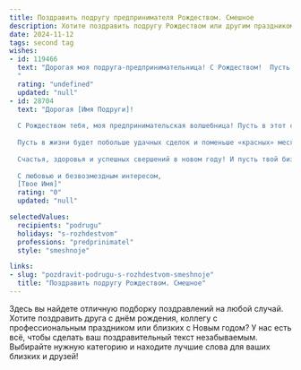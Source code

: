 ```yaml
---
title: Поздравить подругу предпринимателя Рождеством. Смешное
description: Хотите поздравить подругу Рождеством или другим праздником? Наш ИИ создаст незабываемое поздравление, а вы обязательно выделитесь среди других.  
date: 2024-11-12
tags: second tag
wishes:
- id: 119466
  text: "Дорогая моя подруга-предпринимательница! С Рождеством!  Пусть твой бизнес в Новом году принесет тебе столько прибыли, что тебе придется нанять целую армию бухгалтеров, чтобы ее посчитать!  А пока – расслабься, выпей чего-нибудь вкусного и насладись чудом Рождества!  Главное – не забудь потом снова вернуться к покорению бизнес-вершин! 😉
  "
  rating: "undefined"
  updated: "null"
- id: 28704
  text: "Дорогая [Имя Подруги]!
  
  С Рождеством тебя, моя предпринимательская волшебница! Пусть в этот светлый праздник твои идеи становятся не просто мечтами, а настоящими прибыльными проектами! Желаю, чтобы бизнес под Рождество приносил больше, чем бабушкины пирожки — пусть доходы растут, как снежинки на проводах, а конкуренты завидуются, как старые родственники новому смартфону!
  
  Пусть в жизни будет побольше удачных сделок и поменьше «красных» месяцев в календаре. А если вдруг будут трудности — помни, даже Иосиф и Мария находили выход из сложных ситуаций, не теряя надежды!
  
  Счастья, здоровья и успешных свершений в новом году! И пусть твой бизнес приносит столько радости, сколько Рождество приносит подарков!
  
  С любовью и безвозмездным интересом,
  [Твое Имя]"
  rating: "0"
  updated: "null"

selectedValues:
  recipients: "podrugu"
  holidays: "s-rozhdestvom"
  professions: "predprinimatel"
  style: "smeshnoje"

links:
- slug: "pozdravit-podrugu-s-rozhdestvom-smeshnoje"
  title: "Поздравить подругу Рождеством. Смешное"
---
```


Здесь вы найдете отличную подборку поздравлений на любой случай. 
Хотите поздравить друга с днём рождения, коллегу с профессиональным праздником или близких с Новым годом? У нас есть всё, чтобы сделать ваш поздравительный текст незабываемым. Выбирайте нужную категорию и находите лучшие слова для ваших близких и друзей!
